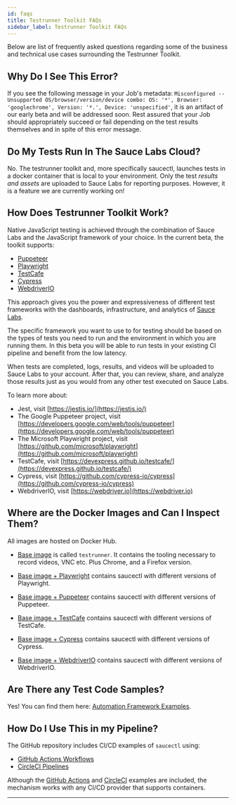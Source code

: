 ```yaml
---
id: faqs
title: Testrunner Toolkit FAQs
sidebar_label: Testrunner Toolkit FAQs
---
```

<!--# Testrunner Toolkit FAQs-->

Below are list of frequently asked questions regarding some of the business and technical use cases surrounding the Testrunner Toolkit.

<!--__Table of Contents__
* [Why Do I See This Error?](#why-do-i-see-this-error?)
* [Do My Tests Run In The Sauce Labs Cloud?](#do-my-tests-run-in-the-sauce-labs-cloud?)
* [Why Testrunner Toolkit?](#why-testrunner-toolkit?)
* [Where are the Docker Images and Can I Inspect Them?](#where-are-the-docker-images-and-can-i-inspect-them?)
* [Are There any Framework Test Code Samples?](#are-there-any-framework-test-code-samples?)
* [How Do I Use This in my Pipeline?](#how-do-i-use-this-in-my-pipeline?)
-->

## Why Do I See This Error?
If you see the following message in your Job's metadata: `Misconfigured -- Unsupported OS/browser/version/device combo: OS: '*', Browser: 'googlechrome', Version: '*.', Device: 'unspecified'`, it is an artifact of our early beta and will be addressed soon. Rest assured that your Job should appropriately succeed or fail depending on the test results themselves and in spite of this error message.

## Do My Tests Run In The Sauce Labs Cloud?
No. The testrunner toolkit and, more specifically saucectl, launches tests in a docker container that is local to your environment. Only the test *results and assets* are uploaded to Sauce Labs for reporting purposes.
However, it is a feature we are currently working on!

## How Does Testrunner Toolkit Work?
Native JavaScript testing is achieved through the combination of Sauce Labs and the
JavaScript framework of your choice. In the current beta, the toolkit supports:
 
* [Puppeteer](https://github.com/puppeteer/puppeteer)
* [Playwright](https://github.com/microsoft/playwright)
* [TestCafe](https://github.com/DevExpress/testcafe)
* [Cypress](https://github.com/cypress-io/cypress)
* [WebdriverIO](https://github.com/webdriverio/webdriverio)

This approach gives you the power and expressiveness of different test frameworks with the dashboards, infrastructure, and analytics of [Sauce Labs](https://saucelabs.com/). 

The specific framework you want to use to for testing should be based on the types of tests you
need to run and the environment in which you are running them. In this beta you will be able to
run tests in your existing CI pipeline and benefit from the low latency. 

When tests are completed, logs, results, and videos will be uploaded to Sauce Labs to your account. After that, you can review, share, and analyze those results just as you would from any other test executed on Sauce Labs.

To learn more about:

* Jest, visit [https://jestjs.io/](https://jestjs.io/)
* The Google Puppeteer project, visit [https://developers.google.com/web/tools/puppeteer](https://developers.google.com/web/tools/puppeteer)
* The Microsoft Playwright project, visit [https://github.com/microsoft/playwright](https://github.com/microsoft/playwright)
* TestCafe, visit [https://devexpress.github.io/testcafe/](https://devexpress.github.io/testcafe/)
* Cypress, visit [https://github.com/cypress-io/cypress](https://github.com/cypress-io/cypress)
* WebdriverIO, visit [https://webdriver.io](https://webdriver.io)

## Where are the Docker Images and Can I Inspect Them?

All images are hosted on Docker Hub. 

* [Base image](https://hub.docker.com/r/saucelabs/testrunner-image/tags)
is called `testrunner`. It contains the tooling necessary to record videos, VNC etc. Plus Chrome, and a Firefox version. 

* [Base image + Playwright](https://hub.docker.com/r/saucelabs/stt-playwright-jest-node/tags)
contains saucectl with different versions of Playwright.

* [Base image + Puppeteer](https://hub.docker.com/r/saucelabs/stt-puppeteer-jest-node/tags)
contains saucectl with different versions of Puppeteer.

* [Base image + TestCafe](https://hub.docker.com/r/saucelabs/stt-testcafe-node/tags)
contains saucectl with different versions of TestCafe.

* [Base image + Cypress](https://hub.docker.com/r/saucelabs/stt-cypress-mocha-node/tags) contains saucectl with different versions of Cypress.

* [Base image + WebdriverIO](https://hub.docker.com/r/saucelabs/stt-webdriverio-node/tags) contains saucectl with different versions of WebdriverIO.

## Are There any Test Code Samples? 
Yes! You can find them here: [Automation Framework Examples](test-preparation.md#automation-framework-examples).

## How Do I Use This in my Pipeline?
The GitHub repository includes CI/CD examples of `saucectl` using:
* [GitHub Actions Workflows](https://help.github.com/en/actions) 
* [CircleCI Pipelines](https://circleci.com/docs/2.0/configuration-reference/) 

Although the [GitHub Actions](./.github/workflows/tests.yml) and [CircleCI](./.circleci/config.yml) 
examples are included, the mechanism works with any CI/CD provider that supports containers.
___